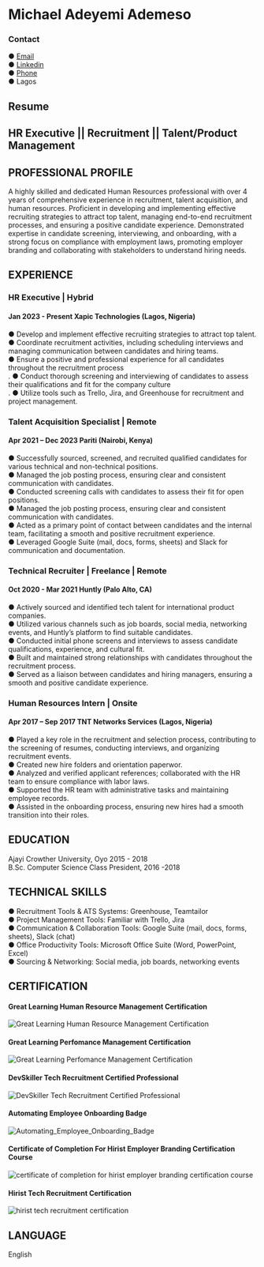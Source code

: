 # Michael Adeyemi Ademeso
### Contact
● [Email](ademesomichael2@gmail.com)</br>
● [Linkedin](https://www.linkedin.com/in/michael-ademeso/)</br>
● [Phone](+2349123559437)</br>
● Lagos
## Resume
## HR Executive || Recruitment || Talent/Product Management
## PROFESSIONAL PROFILE
A highly skilled and dedicated Human Resources professional with over 4 years of comprehensive experience in recruitment, talent acquisition, and human resources. Proficient in developing and implementing effective recruiting strategies to attract top talent, managing end-to-end recruitment processes, and ensuring a positive candidate experience. Demonstrated expertise in candidate screening, interviewing, and onboarding, with a strong focus on compliance with employment laws, promoting employer branding and collaborating with stakeholders to understand hiring needs.
## EXPERIENCE
### HR Executive | Hybrid
#### Jan 2023 - Present Xapic Technologies (Lagos, Nigeria)
● Develop and implement effective recruiting strategies to attract top talent.</br>
● Coordinate recruitment activities, including scheduling interviews and managing communication between candidates
and hiring teams.</br>
● Ensure a positive and professional experience for all candidates throughout the recruitment process</br>.
● Conduct thorough screening and interviewing of candidates to assess their qualifications and fit for the company culture</br>.
● Utilize tools such as Trello, Jira, and Greenhouse for recruitment and project management.
### Talent Acquisition Specialist | Remote
#### Apr 2021 – Dec 2023 Pariti (Nairobi, Kenya)
● Successfully sourced, screened, and recruited qualified candidates for various technical and non-technical positions.</br>
● Managed the job posting process, ensuring clear and consistent communication with candidates.</br>
● Conducted screening calls with candidates to assess their fit for open positions.</br>
● Managed the job posting process, ensuring clear and consistent communication with candidates.</br>
● Acted as a primary point of contact between candidates and the internal team, facilitating a smooth and positive
  recruitment experience.</br>
● Leveraged Google Suite (mail, docs, forms, sheets) and Slack for communication and documentation.
### Technical Recruiter | Freelance | Remote
#### Oct 2020 - Mar 2021 Huntly (Palo Alto, CA)
● Actively sourced and identified tech talent for international product companies.</br>
● Utilized various channels such as job boards, social media, networking events, and Huntly’s platform to find suitable
  candidates.</br>
● Conducted initial phone screens and interviews to assess candidate qualifications, experience, and cultural fit.</br>
● Built and maintained strong relationships with candidates throughout the recruitment process.</br>
● Served as a liaison between candidates and hiring managers, ensuring a smooth and positive candidate experience.

### Human Resources Intern | Onsite
#### Apr 2017 – Sep 2017 TNT Networks Services (Lagos, Nigeria)
● Played a key role in the recruitment and selection process, contributing to the screening of resumes, conducting
  interviews, and organizing recruitment events.</br>
● Created new hire folders and orientation paperwor.</br>
● Analyzed and verified applicant references; collaborated with the HR team to ensure compliance with labor laws.</br>
● Supported the HR team with administrative tasks and maintaining employee records.</br>
● Assisted in the onboarding process, ensuring new hires had a smooth transition into their roles.
  
## EDUCATION
Ajayi Crowther University, Oyo             2015 - 2018</br>
B.Sc. Computer Science
Class President, 2016 -2018

## TECHNICAL SKILLS
● Recruitment Tools & ATS Systems: Greenhouse, Teamtailor</br>
● Project Management Tools: Familiar with Trello, Jira</br>
● Communication & Collaboration Tools: Google Suite (mail, docs, forms, sheets), Slack (chat)</br>
● Office Productivity Tools: Microsoft Office Suite (Word, PowerPoint, Excel)</br>
● Sourcing & Networking: Social media, job boards, networking events</br>

## CERTIFICATION
#### Great Learning Human Resource Management Certification
![Great Learning Human Resource Management Certification](/Certifications/Human_Resource_Management.png)
#### Great Learning Perfomance Management Certification
![Great Learning Perfomance Management Certification](/Certifications/Performance_Management.png)
#### DevSkiller Tech Recruitment Certified Professional
![DevSkiller Tech Recruitment Certified Professional](/Certifications/Tech_Recruitment_Badge.png)
#### Automating Employee Onboarding Badge
![Automating_Employee_Onboarding_Badge](/Certifications/Airslate.jpeg)
#### Certificate of Completion For Hirist Employer Branding Certification Course
![certificate of completion for hirist employer branding certification course](/Certifications/Hirist_employer_branding.jpeg)
#### Hirist Tech Recruitment Certification
![hirist tech recruitment certification](/Certifications/Hirist_tech_recruiter.jpeg)

## LANGUAGE
English
